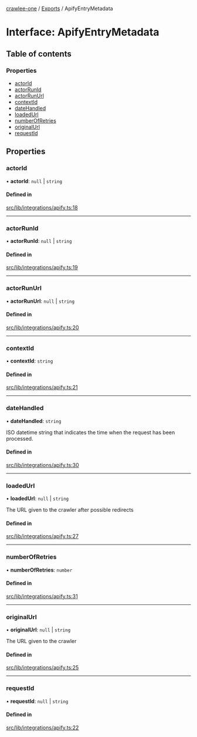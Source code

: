 [crawlee-one](../README.md) / [Exports](../modules.md) / ApifyEntryMetadata

# Interface: ApifyEntryMetadata

## Table of contents

### Properties

- [actorId](ApifyEntryMetadata.md#actorid)
- [actorRunId](ApifyEntryMetadata.md#actorrunid)
- [actorRunUrl](ApifyEntryMetadata.md#actorrunurl)
- [contextId](ApifyEntryMetadata.md#contextid)
- [dateHandled](ApifyEntryMetadata.md#datehandled)
- [loadedUrl](ApifyEntryMetadata.md#loadedurl)
- [numberOfRetries](ApifyEntryMetadata.md#numberofretries)
- [originalUrl](ApifyEntryMetadata.md#originalurl)
- [requestId](ApifyEntryMetadata.md#requestid)

## Properties

### actorId

• **actorId**: ``null`` \| `string`

#### Defined in

[src/lib/integrations/apify.ts:18](https://github.com/JuroOravec/crawlee-one/blob/490b500/src/lib/integrations/apify.ts#L18)

___

### actorRunId

• **actorRunId**: ``null`` \| `string`

#### Defined in

[src/lib/integrations/apify.ts:19](https://github.com/JuroOravec/crawlee-one/blob/490b500/src/lib/integrations/apify.ts#L19)

___

### actorRunUrl

• **actorRunUrl**: ``null`` \| `string`

#### Defined in

[src/lib/integrations/apify.ts:20](https://github.com/JuroOravec/crawlee-one/blob/490b500/src/lib/integrations/apify.ts#L20)

___

### contextId

• **contextId**: `string`

#### Defined in

[src/lib/integrations/apify.ts:21](https://github.com/JuroOravec/crawlee-one/blob/490b500/src/lib/integrations/apify.ts#L21)

___

### dateHandled

• **dateHandled**: `string`

ISO datetime string that indicates the time when the request has been processed.

#### Defined in

[src/lib/integrations/apify.ts:30](https://github.com/JuroOravec/crawlee-one/blob/490b500/src/lib/integrations/apify.ts#L30)

___

### loadedUrl

• **loadedUrl**: ``null`` \| `string`

The URL given to the crawler after possible redirects

#### Defined in

[src/lib/integrations/apify.ts:27](https://github.com/JuroOravec/crawlee-one/blob/490b500/src/lib/integrations/apify.ts#L27)

___

### numberOfRetries

• **numberOfRetries**: `number`

#### Defined in

[src/lib/integrations/apify.ts:31](https://github.com/JuroOravec/crawlee-one/blob/490b500/src/lib/integrations/apify.ts#L31)

___

### originalUrl

• **originalUrl**: ``null`` \| `string`

The URL given to the crawler

#### Defined in

[src/lib/integrations/apify.ts:25](https://github.com/JuroOravec/crawlee-one/blob/490b500/src/lib/integrations/apify.ts#L25)

___

### requestId

• **requestId**: ``null`` \| `string`

#### Defined in

[src/lib/integrations/apify.ts:22](https://github.com/JuroOravec/crawlee-one/blob/490b500/src/lib/integrations/apify.ts#L22)
